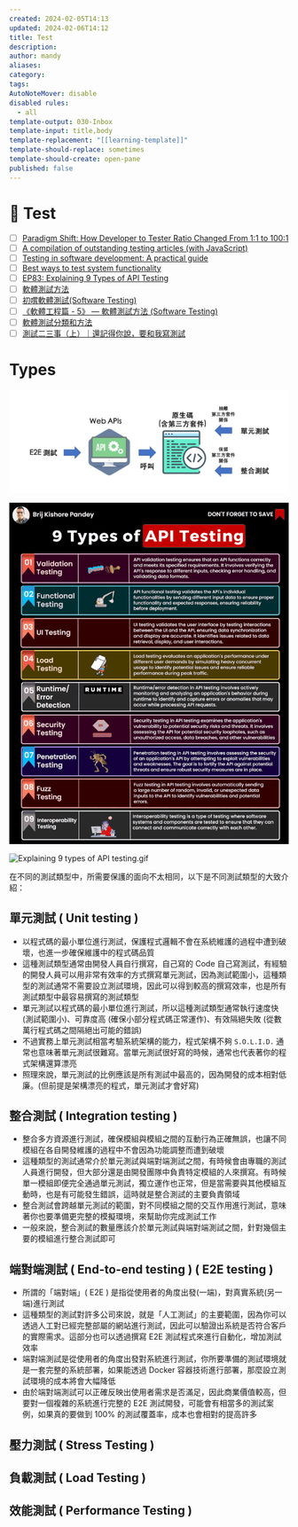 ```yaml
---
created: 2024-02-05T14:13
updated: 2024-02-06T14:12
title: Test
description: 
author: mandy
aliases: 
category: 
tags: 
AutoNoteMover: disable
disabled rules:
  - all
template-output: 030-Inbox
template-input: title,body
template-replacement: "[[learning-template]]"
template-should-replace: sometimes
template-should-create: open-pane
published: false
---
```

# 🚀 Test

- [ ] [Paradigm Shift: How Developer to Tester Ratio Changed From 1:1 to 100:1](https://blog.bytebytego.com/p/ep68-top-architectural-styles?utm_source=profile&utm_medium=reader2)
- [ ] [A compilation of outstanding testing articles (with JavaScript)](https://practica.dev/blog/a-compilation-of-outstanding-testing-articles-with-javaScript/)
- [ ] [Testing in software development: A practical guide](https://learningdaily.dev/testing-in-software-development-a-practical-guide-f2b4d9d51cae)
- [ ] [Best ways to test system functionality](https://blog.bytebytego.com/p/ep82-open-sourcing-over-100-byte?utm_source=profile&utm_medium=reader2)
- [ ] [EP83: Explaining 9 Types of API Testing](https://blog.bytebytego.com/p/ep83-explaining-9-types-of-api-testing?utm_source=profile&utm_medium=reader2)
- [ ] [軟體測試方法](https://ellis-wu.github.io/2015/09/04/test-method-introduction/)
- [ ] [初嚐軟體測試(Software Testing) ](https://medium.com/jimmy-wang/%E5%88%9D%E5%98%97%E8%BB%9F%E9%AB%94%E6%B8%AC%E8%A9%A6-software-testing-3c7d786525a9)
- [ ] [《軟體工程篇 - 5》 — 軟體測試方法 (Software Testing)](https://ithelp.ithome.com.tw/articles/10337526)
- [ ] [軟體測試分類和方法](https://www.796t.com/content/1542985090.html)
- [ ] [測試二三事（上）｜還記得你說，要和我寫測試](https://hackmd.io/@Heidi-Liu/learn-about-testing)

# Types

![gh](https://raw.githubusercontent.com/singyichen/images/main/images/UnitTest-three-types-of-test.png)

![gh](https://raw.githubusercontent.com/singyichen/images/main/images/The-9-Testing-Types.gif)




![Explaining 9 types of API testing.gif](http://192.168.25.60:8000/files/file_storage/0d56d76e.gif)

在不同的測試類型中，所需要保護的面向不太相同，以下是不同測試類型的大致介紹：
## 單元測試 ( Unit testing )
- 以程式碼的最小單位進行測試，保護程式邏輯不會在系統維護的過程中遭到破壞，也進一步確保維護中的程式碼品質
- 這種測試類型通常由開發人員自行撰寫，自己寫的 Code 自己寫測試，有經驗的開發人員可以用非常有效率的方式撰寫單元測試，因為測試範圍小，這種類型的測試通常不需要設立測試環境，因此可以得到較高的撰寫效率，也是所有測試類型中最容易撰寫的測試類型
- 單元測試以程式碼的最小單位進行測試，所以這種測試類型通常執行速度快 (測試範圍小)、可靠度高 (確保小部分程式碼正常運作)、有效隔絕失敗 (從數萬行程式碼之間隔絕出可能的錯誤)
- 不過實務上單元測試相當考驗系統架構的能力，程式架構不夠 `S.O.L.I.D.` 通常也意味著單元測試很難寫。當單元測試很好寫的時候，通常也代表著你的程式架構還算漂亮
- 照理來說，單元測試的比例應該是所有測試中最高的，因為開發的成本相對低廉。(但前提是架構漂亮的程式，單元測試才會好寫)

## 整合測試 ( Integration testing )
- 整合多方資源進行測試，確保模組與模組之間的互動行為正確無誤，也讓不同模組在各自開發維護的過程中不會因為功能調整而遭到破壞
- 這種類型的測試通常介於單元測試與端對端測試之間，有時候會由專職的測試人員進行開發，但大部分還是由開發團隊中負責特定模組的人來撰寫。有時候單一模組即便完全通過單元測試，獨立運作也正常，但是當需要與其他模組互動時，也是有可能發生錯誤，這時就是整合測試的主要負責領域
- 整合測試會跨越單元測試的範圍，對不同模組之間的交互作用進行測試，意味著你也要準備更完整的模擬環境，來幫助你完成測試工作
- 一般來說，整合測試的數量應該介於單元測試與端對端測試之間，針對幾個主要的模組進行整合測試即可

## 端對端測試 ( End-to-end testing ) ( E2E testing )
- 所謂的「端對端」( E2E ) 是指從使用者的角度出發(一端)，對真實系統(另一端)進行測試
- 這種類型的測試對許多公司來說，就是「人工測試」的主要範圍，因為你可以透過人工對已經完整部屬的網站進行測試，因此可以驗證出系統是否符合客戶的實際需求。這部分也可以透過撰寫 E2E 測試程式來進行自動化，增加測試效率
- 端對端測試是從使用者的角度出發對系統進行測試，你所要準備的測試環境就是一套完整的系統部署，如果能透過 Docker 容器技術進行部署，那麼設立測試環境的成本將會大幅降低
- 由於端對端測試可以正確反映出使用者需求是否滿足，因此商業價值較高，但要對一個複雜的系統進行完整的 E2E 測試開發，可能會有相當多的測試案例，如果真的要做到 100% 的測試覆蓋率，成本也會相對的提高許多

## 壓力測試 ( Stress Testing )

## 負載測試 ( Load Testing )

## 效能測試 ( Performance Testing )





